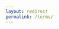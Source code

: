 ```yaml
---
layout: redirect
permalink: /terms/
---
```


<script>window.location.replace('https://empatext.com/pdf/empa-terms.pdf');</script>

